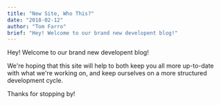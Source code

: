 ```yaml
---
title: "New Site, Who This?"
date: "2018-02-12"
author: "Tom Farro"
brief: "Hey! Welcome to our brand new developent blog!"
---
```



Hey! Welcome to our brand new developent blog! 

<!--more-->

We're hoping that this site will help to both keep you all more up-to-date with what we're working on, and keep ourselves on a more structured development cycle.

Thanks for stopping by!
